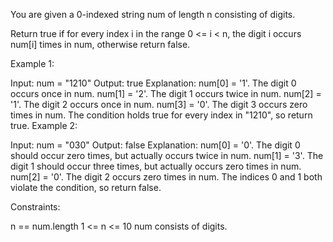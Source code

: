 You are given a 0-indexed string num of length n consisting of digits.

Return true if for every index i in the range 0 <= i < n, the digit i occurs num[i] times in num, otherwise return false.

Example 1:

Input: num = "1210"
Output: true
Explanation:
num[0] = '1'. The digit 0 occurs once in num.
num[1] = '2'. The digit 1 occurs twice in num.
num[2] = '1'. The digit 2 occurs once in num.
num[3] = '0'. The digit 3 occurs zero times in num.
The condition holds true for every index in "1210", so return true.
Example 2:

Input: num = "030"
Output: false
Explanation:
num[0] = '0'. The digit 0 should occur zero times, but actually occurs twice in num.
num[1] = '3'. The digit 1 should occur three times, but actually occurs zero times in num.
num[2] = '0'. The digit 2 occurs zero times in num.
The indices 0 and 1 both violate the condition, so return false.

Constraints:

n == num.length
1 <= n <= 10
num consists of digits.
